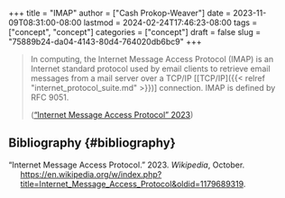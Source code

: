 +++
title = "IMAP"
author = ["Cash Prokop-Weaver"]
date = 2023-11-09T08:31:00-08:00
lastmod = 2024-02-24T17:46:23-08:00
tags = ["concept", "concept"]
categories = ["concept"]
draft = false
slug = "75889b24-da04-4143-80d4-764020db6bc9"
+++

> In computing, the Internet Message Access Protocol (IMAP) is an Internet standard protocol used by email clients to retrieve email messages from a mail server over a TCP/IP [[TCP/IP]({{< relref "internet_protocol_suite.md" >}})] connection. IMAP is defined by RFC 9051.
>
> (<a href="#citeproc_bib_item_1">“Internet Message Access Protocol” 2023</a>)


## Bibliography {#bibliography}

<style>.csl-entry{text-indent: -1.5em; margin-left: 1.5em;}</style><div class="csl-bib-body">
  <div class="csl-entry"><a id="citeproc_bib_item_1"></a>“Internet Message Access Protocol.” 2023. <i>Wikipedia</i>, October. <a href="https://en.wikipedia.org/w/index.php?title=Internet_Message_Access_Protocol&oldid=1179689319">https://en.wikipedia.org/w/index.php?title=Internet_Message_Access_Protocol&#38;oldid=1179689319</a>.</div>
</div>
